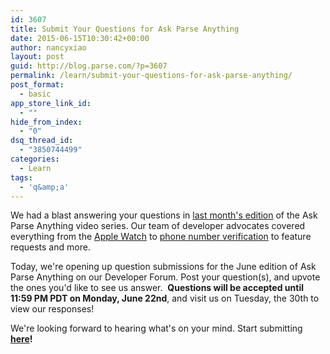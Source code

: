 ```yaml
---
id: 3607
title: Submit Your Questions for Ask Parse Anything
date: 2015-06-15T10:30:42+00:00
author: nancyxiao
layout: post
guid: http://blog.parse.com/?p=3607
permalink: /learn/submit-your-questions-for-ask-parse-anything/
post_format:
  - basic
app_store_link_id:
  - ""
hide_from_index:
  - "0"
dsq_thread_id:
  - "3850744499"
categories:
  - Learn
tags:
  - 'q&amp;a'
---
```

We had a blast answering your questions in <a href="http://blog.parse.com/videos/ask-parse-anything-may-edition-is-here/" target="_blank">last month's edition</a> of the Ask Parse Anything video series. Our team of developer advocates covered everything from the <a href="https://www.youtube.com/watch?feature=player_embedded&v=7mmnW2p6c2k#t=372" target="_blank">Apple Watch</a> to <a href="http://blog.parse.com/announcements/phone-based-login-can-you-dig-it/" target="_blank">phone number verification</a> to feature requests and more.

Today, we're opening up question submissions for the June edition of Ask Parse Anything on our Developer Forum. Post your question(s), and upvote the ones you'd like to see us answer.  **Questions will be accepted until 11:59 PM PDT on Monday, June 22nd**, and visit us on Tuesday, the 30th to view our responses!

We're looking forward to hearing what's on your mind. Start submitting **[here](https://groups.google.com/forum/#!topic/parse-developers/tQTmv5tTbd0)!**